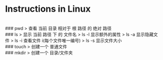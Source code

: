 # Instructions in Linux

<br/>
### pwd 
> 查看 当前 目录 相对于 根 路径 的 绝对 路径
<br/>
### ls  
> 显示 当前 路径 下 的 文件名
> ls -l 显示额外的属性
> ls -a 显示隐藏文件
> ls -i 查看文件 i(每个文件唯一编号)
> ls -s 显示文件大小
<br/>
### touch 
> 创建一个 普通文件
<br/>
### mkdir
> 创建一个 目录/文件夹
<br>





